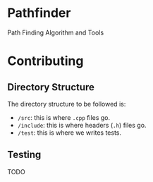 # Pathfinder
Path Finding Algorithm and Tools

# Contributing
## Directory Structure
The directory structure to be followed is:
- `/src`: this is where `.cpp` files go.
- `/include`: this is where headers (`.h`) files go.
- `/test`: this is where we writes tests.

## Testing
TODO
